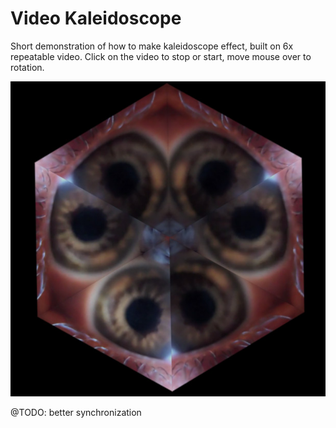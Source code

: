 # Video Kaleidoscope

Short demonstration of how to make kaleidoscope effect, built on 6x repeatable video.
Click on the video to stop or start, move mouse over to rotation.

![screenshot.jpg](./screenshot.jpg?raw=true "screenshot")


@TODO: better synchronization
